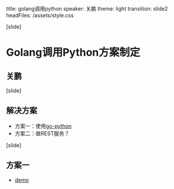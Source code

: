 title: golang调用python
speaker: 关鹏
theme: light
transition: slide2
headFiles: /assets/style.css

[slide]

# Golang调用Python方案制定
## 关鹏

[slide]

## 解决方案

- 方案一：使用[go-python](https://github.com/sbinet/go-python)
- 方案二：做REST服务？

[slide]

## 方案一

- [demo](http://forster.site/2017-09-14-golang%E8%B0%83%E7%94%A8python.html)
